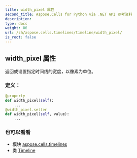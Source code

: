 ```yaml
---
title: width_pixel 属性
second_title: Aspose.Cells for Python via .NET API 参考资料
description:
type: docs
weight: 80
url: /zh/aspose.cells.timelines/timeline/width_pixel/
is_root: false
---
```

## width_pixel 属性

返回或设置指定时间线的宽度，以像素为单位。
### 定义：
```python
@property
def width_pixel(self):
    ...
@width_pixel.setter
def width_pixel(self, value):
    ...
```

### 也可以看看
* 模块 [aspose.cells.timelines](../../)
* 类 [Timeline](/cells/python-net/zh/aspose.cells.timelines/timeline)

